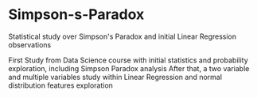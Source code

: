 # Simpson-s-Paradox
Statistical study over Simpson's Paradox and initial Linear Regression observations

First Study from Data Science course with initial statistics and probability exploration, including Simpson Paradox analysis 
After that, a two variable and multiple variables study within Linear Regression and normal distribution features exploration
